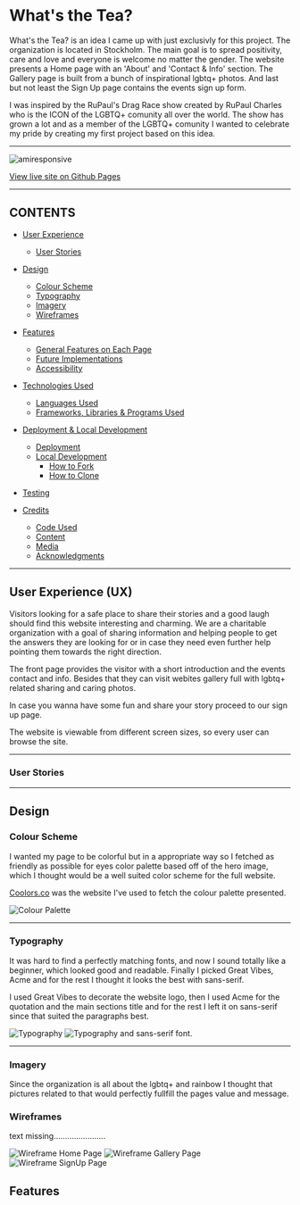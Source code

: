 # What's the Tea?

What's the Tea? is an idea I came up with just exclusivly for this project. The organization is located in Stockholm. The main goal is to spread positivity, care and love and everyone is welcome no matter the gender. The website presents a Home page with an 'About' and 'Contact & Info' section. The Gallery page is built from a bunch of inspirational lgbtq+ photos. And last but not least the Sign Up page contains the events sign up form.

I was inspired by the RuPaul's Drag Race show created by RuPaul Charles who is the ICON of the LGBTQ+ comunity all over the world. The show has grown a lot and as a member of the LGBTQ+ comunity I wanted to celebrate my pride by creating my first project based on this idea. 

---
![amiresponsive](assets/readme/amiresponsive.png)

[View live site on Github Pages](https://balkaneros91.github.io/whats-the-tea/)

---

## CONTENTS

* [User Experience](#user-experience-ux)
  * [User Stories](#user-stories)

* [Design](#design)
  * [Colour Scheme](#colour-scheme)
  * [Typography](#typography)
  * [Imagery](#imagery)
  * [Wireframes](#wireframes)

* [Features](#features)
  * [General Features on Each Page](#general-features-on-each-page)
  * [Future Implementations](#future-implementations)
  * [Accessibility](#accessibility)

* [Technologies Used](#technologies-used)
  * [Languages Used](#languages-used)
  * [Frameworks, Libraries & Programs Used](#frameworks-libraries--programs-used)

* [Deployment & Local Development](#deployment--local-development)
  * [Deployment](#deployment)
  * [Local Development](#local-development)
    * [How to Fork](#how-to-fork)
    * [How to Clone](#how-to-clone)

* [Testing](#testing)

* [Credits](#credits)
  * [Code Used](#code-used)
  * [Content](#content)
  * [Media](#media)
  * [Acknowledgments](#acknowledgments)

---
## User Experience (UX)

Visitors looking for a safe place to share their stories and a good laugh should find this website interesting and charming. We are a charitable organization with a goal of sharing information and helping people to get the answers they are looking for or in case  they need even further help pointing them towards the right direction.  

The front page provides the visitor with a short introduction and the events contact and info. Besides that they can visit webites gallery full with lgbtq+ related sharing and caring photos. 

In case you wanna have some fun and share your story proceed to our sign up page. 

The website is viewable from different screen sizes, so every user can browse the site.

---
### User Stories

---

## Design

### Colour Scheme

I wanted my page to be colorful but in a appropriate way so I fetched as friendly as possible for eyes color palette based off of the hero image, which I thought would be a well suited color scheme for the full website. 

[Coolors.co](https://coolors.co/) was the website I've used to fetch the colour palette presented.

![Colour Palette](assets/readme/coolors-palette.png)

---
### Typography

It was hard to find a perfectly matching fonts, and now I sound totally like a beginner, which looked good and readable. Finally I picked Great Vibes, Acme and for the rest I thought it looks the best with sans-serif.

I used Great Vibes to decorate the website logo, then I used Acme for the quotation and the main sections title and for the rest I left it on sans-serif since that suited the paragraphs best.

![Typography](assets/readme/great-vibes-font.png)
![Typography](assets/readme/acme-font.png)
and sans-serif font.

---
### Imagery

Since the organization is all about the lgbtq+ and rainbow I thought that pictures related to that would perfectly fullfill the pages value and message.

### Wireframes


text missing.......................


![Wireframe Home Page](assets/readme/wireframe-homepage.png)
![Wireframe Gallery Page](assets/readme/wireframe-gallery.png)
![Wireframe SignUp Page](assets/readme/wireframe-signup.png)

## Features




